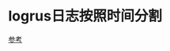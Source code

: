 # logrus日志按照时间分割

[参考](https://xiaodongliu.com/2017/12/11/logrus%E6%97%A5%E5%BF%97%E6%8C%89%E7%85%A7%E6%97%B6%E9%97%B4%E5%88%86%E5%89%B2/index.html)